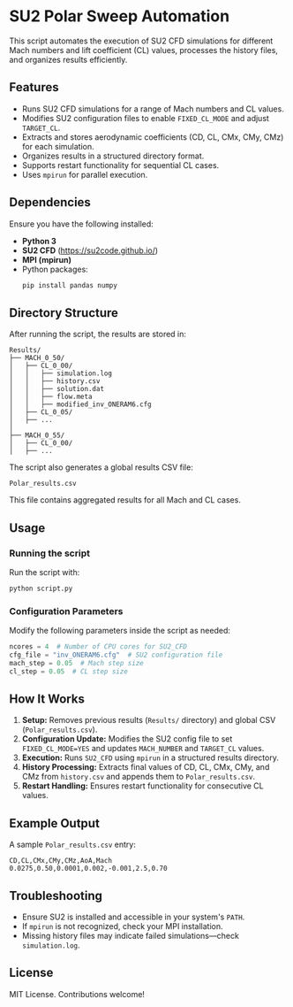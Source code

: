 # SU2 Polar Sweep Automation

This script automates the execution of SU2 CFD simulations for different Mach numbers and lift coefficient (CL) values, processes the history files, and organizes results efficiently.

## Features
- Runs SU2 CFD simulations for a range of Mach numbers and CL values.
- Modifies SU2 configuration files to enable `FIXED_CL_MODE` and adjust `TARGET_CL`.
- Extracts and stores aerodynamic coefficients (CD, CL, CMx, CMy, CMz) for each simulation.
- Organizes results in a structured directory format.
- Supports restart functionality for sequential CL cases.
- Uses `mpirun` for parallel execution.

## Dependencies
Ensure you have the following installed:
- **Python 3**
- **SU2 CFD** (https://su2code.github.io/)
- **MPI (mpirun)**
- Python packages:
  ```bash
  pip install pandas numpy
  ```

## Directory Structure
After running the script, the results are stored in:
```
Results/
├── MACH_0_50/
│   ├── CL_0_00/
│   │   ├── simulation.log
│   │   ├── history.csv
│   │   ├── solution.dat
│   │   ├── flow.meta
│   │   ├── modified_inv_ONERAM6.cfg
│   ├── CL_0_05/
│   ├── ...
│
├── MACH_0_55/
│   ├── CL_0_00/
│   ├── ...
```
The script also generates a global results CSV file:
```
Polar_results.csv
```
This file contains aggregated results for all Mach and CL cases.

## Usage
### Running the script
Run the script with:
```bash
python script.py
```

### Configuration Parameters
Modify the following parameters inside the script as needed:
```python
ncores = 4  # Number of CPU cores for SU2_CFD
cfg_file = "inv_ONERAM6.cfg"  # SU2 configuration file
mach_step = 0.05  # Mach step size
cl_step = 0.05  # CL step size
```

## How It Works
1. **Setup:** Removes previous results (`Results/` directory) and global CSV (`Polar_results.csv`).
2. **Configuration Update:** Modifies the SU2 config file to set `FIXED_CL_MODE=YES` and updates `MACH_NUMBER` and `TARGET_CL` values.
3. **Execution:** Runs `SU2_CFD` using `mpirun` in a structured results directory.
4. **History Processing:** Extracts final values of CD, CL, CMx, CMy, and CMz from `history.csv` and appends them to `Polar_results.csv`.
5. **Restart Handling:** Ensures restart functionality for consecutive CL values.

## Example Output
A sample `Polar_results.csv` entry:
```
CD,CL,CMx,CMy,CMz,AoA,Mach
0.0275,0.50,0.0001,0.002,-0.001,2.5,0.70
```

## Troubleshooting
- Ensure SU2 is installed and accessible in your system's `PATH`.
- If `mpirun` is not recognized, check your MPI installation.
- Missing history files may indicate failed simulations—check `simulation.log`.

## License
MIT License. Contributions welcome!
